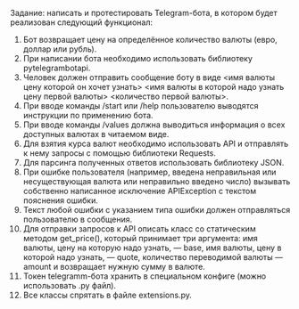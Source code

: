 Задание: написать и протестировать Telegram-бота, в котором будет реализован следующий функционал:
1.	Бот возвращает цену на определённое количество валюты (евро, доллар или рубль).
2.	При написании бота необходимо использовать библиотеку pytelegrambotapi.
3.	Человек должен отправить сообщение боту в виде <имя валюты цену которой он хочет узнать> <имя валюты в которой надо узнать цену первой валюты> <количество первой валюты>.
4.	При вводе команды /start или /help пользователю выводятся инструкции по применению бота.
5.	При вводе команды /values должна выводиться информация о всех доступных валютах в читаемом виде.
6.	Для взятия курса валют необходимо использовать API и отправлять к нему запросы с помощью библиотеки Requests.
7.	Для парсинга полученных ответов использовать библиотеку JSON.
8.	При ошибке пользователя (например, введена неправильная или несуществующая валюта или неправильно введено число) вызывать собственно написанное исключение APIException с текстом пояснения ошибки.
9.	Текст любой ошибки с указанием типа ошибки должен отправляться пользователю в сообщения.
10.	Для отправки запросов к API описать класс со статическим методом get_price(), который принимает три аргумента: имя валюты, цену на которую надо узнать, — base, имя валюты, цену в которой надо узнать, — quote, количество переводимой валюты — amount и возвращает нужную сумму в валюте.
11.	Токен telegramm-бота хранить в специальном конфиге (можно использовать .py файл).
12.	Все классы спрятать в файле extensions.py.


